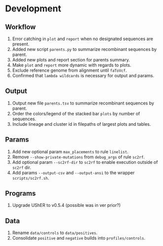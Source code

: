 # Development

## Workflow

1. Error catching in `plot` and `report` when no designated sequences are present.
1. Added new script `parents.py` to summarize recombinant sequences by parent.
1. Added new plots and report section for parents summary.
1. Make `plot` and `report` more dynamic with regards to plots.
1. Exclude reference genome from alignment until `faToVcf`.
1. Confirmed that `lambda wildcards` is necessary for output and params.

## Output

1. Output new file `parents.tsv` to summarize recombinant sequences by parent.
1. Order the colors/legend of the stacked bar `plots` by number of sequences.
1. Include lineage and cluster id in filepaths of largest plots and tables.

## Params

1. Add new optional param `max_placements` to rule `linelist`.
1. Remove `--show-private-mutations` from `debug_args` of rule `sc2rf`.
1. Add optional param `--sc2rf-dir` to `sc2rf` to enable execution outside of `sc2rf` dir.
1. Add params `--output-csv` and `--output-ansi` to the wrapper `scripts/sc2rf.sh`.

## Programs

1. Upgrade UShER to v0.5.4 (possible was in ver prior?)

## Data

1. Rename `data/controls` to `data/positives`.
1. Consolidate `positive` and `negative` builds into `profiles/controls`.